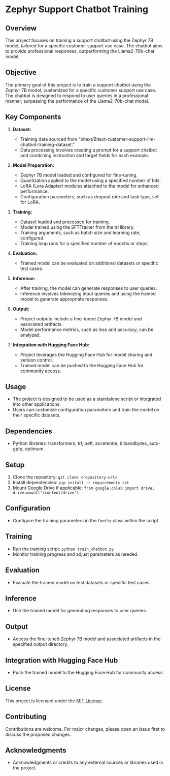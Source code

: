 # Zephyr Support Chatbot Training

## Overview

This project focuses on training a support chatbot using the Zephyr 7B model, tailored for a specific customer support use case. The chatbot aims to provide professional responses, outperforming the Llama2-70b-chat model.


## Objective

The primary goal of this project is to train a support chatbot using the Zephyr 7B model, customized for a specific customer support use case. The chatbot is designed to respond to user queries in a professional manner, surpassing the performance of the Llama2-70b-chat model.

## Key Components

1. **Dataset:**
   - Training data sourced from "bitext/Bitext-customer-support-llm-chatbot-training-dataset."
   - Data processing involves creating a prompt for a support chatbot and combining instruction and target fields for each example.

2. **Model Preparation:**
   - Zephyr 7B model loaded and configured for fine-tuning.
   - Quantization applied to the model using a specified number of bits.
   - LoRA (Lora Adapter) modules attached to the model for enhanced performance.
   - Configuration parameters, such as dropout rate and task type, set for LoRA.

3. **Training:**
   - Dataset loaded and processed for training.
   - Model trained using the SFTTrainer from the trl library.
   - Training arguments, such as batch size and learning rate, configured.
   - Training loop runs for a specified number of epochs or steps.

4. **Evaluation:**
   - Trained model can be evaluated on additional datasets or specific test cases.

5. **Inference:**
   - After training, the model can generate responses to user queries.
   - Inference involves tokenizing input queries and using the trained model to generate appropriate responses.

6. **Output:**
   - Project outputs include a fine-tuned Zephyr 7B model and associated artifacts.
   - Model performance metrics, such as loss and accuracy, can be analyzed.

7. **Integration with Hugging Face Hub:**
   - Project leverages the Hugging Face Hub for model sharing and version control.
   - Trained model can be pushed to the Hugging Face Hub for community access.

## Usage

- The project is designed to be used as a standalone script or integrated into other applications.
- Users can customize configuration parameters and train the model on their specific datasets.

## Dependencies

- Python libraries: transformers, trl, peft, accelerate, bitsandbytes, auto-gptq, optimum.

## Setup

1. Clone the repository: `git clone <repository-url>`
2. Install dependencies: `pip install -r requirements.txt`
3. Mount Google Drive if applicable: `from google.colab import drive; drive.mount('/content/drive')`

## Configuration

- Configure the training parameters in the `Config` class within the script.

## Training

- Run the training script: `python train_chatbot.py`
- Monitor training progress and adjust parameters as needed.

## Evaluation

- Evaluate the trained model on test datasets or specific test cases.

## Inference

- Use the trained model for generating responses to user queries.

## Output

- Access the fine-tuned Zephyr 7B model and associated artifacts in the specified output directory.

## Integration with Hugging Face Hub

- Push the trained model to the Hugging Face Hub for community access.

## License

This project is licensed under the [MIT License](LICENSE).

## Contributing

Contributions are welcome. For major changes, please open an issue first to discuss the proposed changes.

## Acknowledgments

- Acknowledgments or credits to any external sources or libraries used in the project.
